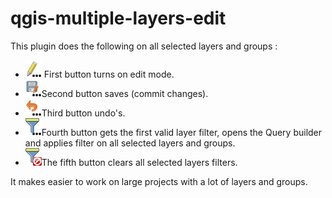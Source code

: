 # qgis-multiple-layers-edit
This plugin does the following on all selected layers and groups :

* ![Edit](multiple_layers_edit.png) First button turns on edit mode.
* ![Commit](multiple_layers_commit.png)Second button saves (commit changes).
* ![Undo](multiple_layers_undo.png)Third button undo's.
* ![Filter](multiple_layers_filter.png)Fourth button gets the first valid layer filter, opens the Query builder and applies filter on all selected layers and groups.
* ![Clear filter](multiple_layers_clearfilter.png)The fifth button clears all selected layers filters.

It makes easier to work on large projects with a lot of layers and groups.
